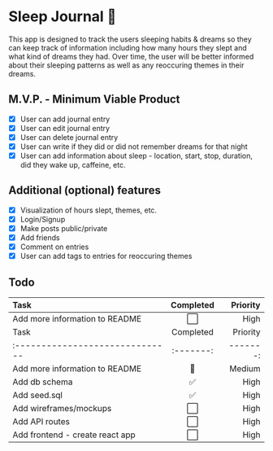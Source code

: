 # Sleep Journal 💭

This app is designed to track the users sleeping habits & dreams so they can keep track of information including how many hours they slept and what kind of dreams they had. Over time, the user will be better informed about their sleeping patterns as well as any reoccuring themes in their dreams.

## M.V.P. - Minimum Viable Product

- [x] User can add journal entry
- [x] User can edit journal entry
- [x] User can delete journal entry
- [x] User can write if they did or did not remember dreams for that night
- [x] User can add information about sleep - location, start, stop, duration, did they wake up, caffeine, etc.

## Additional (optional) features

- [x] Visualization of hours slept, themes, etc.
- [x] Login/Signup
- [x] Make posts public/private
- [x] Add friends
- [x] Comment on entries
- [x] User can add tags to entries for reoccuring themes

## Todo

| Task                            | Completed | Priority |
| :------------------------------ | :-------: | -------: |
| Add more information to README  |    ⬜️    |     High |
| Task                            | Completed | Priority |
| :------------------------------ | :-------: | -------: |
| Add more information to README  |    🚧     |   Medium |
| Add db schema                   |    ✅     |     High |
| Add seed.sql                    |    ✅     |     High |
| Add wireframes/mockups          |    ⬜️    |     High |
| Add API routes                  |    ⬜️    |     High |
| Add frontend - create react app |    ⬜️    |     High |
